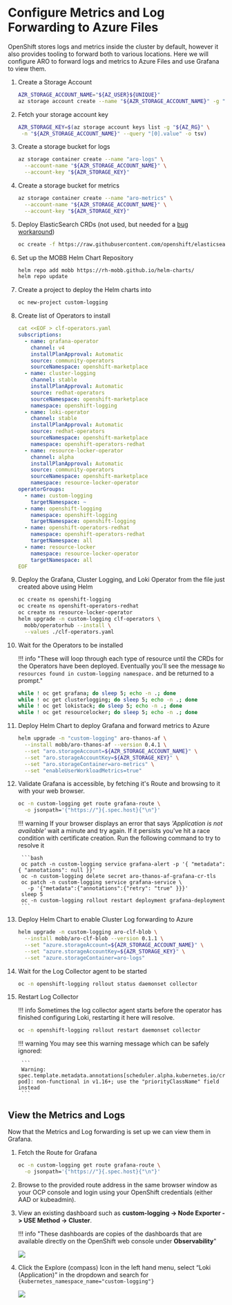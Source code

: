 # Configure Metrics and Log Forwarding to Azure Files

OpenShift stores logs and metrics inside the cluster by default, however it also provides tooling to forward both to various locations. Here we will configure ARO
to forward logs and metrics to Azure Files and use Grafana to view them.

<!--
## Configure User Workload Metrics

User Workload Metrics is a Prometheus stack that runs in the cluster that can collect metrics from your applications.

1. Enable user workload metrics

    ```bash
    cat << EOF | oc apply -f -
    apiVersion: v1
    kind: ConfigMap
    metadata:
      name: cluster-monitoring-config
      namespace: openshift-monitoring
    data:
      config.yaml: |
        enableUserWorkload: true
        alertmanagerMain: {}
        prometheusK8s: {}
    EOF
    ```

1. Watch as the user workload prometheus is created

    ```bash
    oc -n openshift-user-workload-monitoring get pods --watch
    ```

    Once the output looks like this you can run `CTRL-C` and move on.

    ```{.text .no-copy}
    NAME                                  READY   STATUS    RESTARTS   AGE
    prometheus-operator-58768d7cc-hp796   2/2     Running   0          47s
    prometheus-user-workload-0            6/6     Running   0          45s
    prometheus-user-workload-1            6/6     Running   0          45s
    thanos-ruler-user-workload-0          3/3     Running   0          40s
    thanos-ruler-user-workload-1          3/3     Running   0          40s
    ```


## Configure Cluster Log Forwarding to Azure Files
-->

1. Create a Storage Account

    ```bash
    AZR_STORAGE_ACCOUNT_NAME="${AZ_USER}${UNIQUE}"
    az storage account create --name "${AZR_STORAGE_ACCOUNT_NAME}" -g "${AZ_RG}" --location "${AZ_LOCATION}" --sku Standard_LRS
    ```

1. Fetch your storage account key

    ```bash
    AZR_STORAGE_KEY=$(az storage account keys list -g "${AZ_RG}" \
     -n "${AZR_STORAGE_ACCOUNT_NAME}" --query "[0].value" -o tsv)
    ```

1. Create a storage bucket for logs

    ```bash
    az storage container create --name "aro-logs" \
      --account-name "${AZR_STORAGE_ACCOUNT_NAME}" \
      --account-key "${AZR_STORAGE_KEY}"
    ```

1. Create a storage bucket for metrics

    ```bash
    az storage container create --name "aro-metrics" \
      --account-name "${AZR_STORAGE_ACCOUNT_NAME}" \
      --account-key "${AZR_STORAGE_KEY}"
    ```

1. Deploy ElasticSearch CRDs (not used, but needed for a [bug workaround](https://access.redhat.com/solutions/6990588))

    ```bash
    oc create -f https://raw.githubusercontent.com/openshift/elasticsearch-operator/release-5.5/bundle/manifests/logging.openshift.io_elasticsearches.yaml
    ```

1. Set up the MOBB Helm Chart Repository

    ```bash
    helm repo add mobb https://rh-mobb.github.io/helm-charts/
    helm repo update
    ```

1. Create a project to deploy the Helm charts into

    ```bash
    oc new-project custom-logging
    ```

1. Create list of Operators to install

    ```yaml
    cat <<EOF > clf-operators.yaml
    subscriptions:
      - name: grafana-operator
        channel: v4
        installPlanApproval: Automatic
        source: community-operators
        sourceNamespace: openshift-marketplace
      - name: cluster-logging
        channel: stable
        installPlanApproval: Automatic
        source: redhat-operators
        sourceNamespace: openshift-marketplace
        namespace: openshift-logging
      - name: loki-operator
        channel: stable
        installPlanApproval: Automatic
        source: redhat-operators
        sourceNamespace: openshift-marketplace
        namespace: openshift-operators-redhat
      - name: resource-locker-operator
        channel: alpha
        installPlanApproval: Automatic
        source: community-operators
        sourceNamespace: openshift-marketplace
        namespace: resource-locker-operator
    operatorGroups:
      - name: custom-logging
        targetNamespace: ~
      - name: openshift-logging
        namespace: openshift-logging
        targetNamespace: openshift-logging
      - name: openshift-operators-redhat
        namespace: openshift-operators-redhat
        targetNamespace: all
      - name: resource-locker
        namespace: resource-locker-operator
        targetNamespace: all
    EOF
    ```

1. Deploy the Grafana, Cluster Logging, and Loki Operator from the file just created above using Helm

    ```bash
    oc create ns openshift-logging
    oc create ns openshift-operators-redhat
    oc create ns resource-locker-operator
    helm upgrade -n custom-logging clf-operators \
      mobb/operatorhub --install \
      --values ./clf-operators.yaml
    ```

1. Wait for the Operators to be installed

    !!! info "These will loop through each type of resource until the CRDs for the Operators have been deployed. Eventually you'll see the message `No resources found in custom-logging namespace.` and be returned to a prompt."

    ```bash
    while ! oc get grafana; do sleep 5; echo -n .; done
    while ! oc get clusterlogging; do sleep 5; echo -n .; done
    while ! oc get lokistack; do sleep 5; echo -n .; done
    while ! oc get resourcelocker; do sleep 5; echo -n .; done
    ```

1. Deploy Helm Chart to deploy Grafana and forward metrics to Azure

    ```bash
    helm upgrade -n "custom-logging" aro-thanos-af \
      --install mobb/aro-thanos-af --version 0.4.1 \
      --set "aro.storageAccount=${AZR_STORAGE_ACCOUNT_NAME}" \
      --set "aro.storageAccountKey=${AZR_STORAGE_KEY}" \
      --set "aro.storageContainer=aro-metrics" \
      --set "enableUserWorkloadMetrics=true"
    ```

1. Validate Grafana is accessible, by fetching it's Route and browsing to it with your web browser.

    ```bash
    oc -n custom-logging get route grafana-route \
      -o jsonpath='{"https://"}{.spec.host}{"\n"}'
    ```

    !!! warning
        If your browser displays an error that says *'Application is not available'* wait a minute and try again. If it persists you've hit a race condition with certificate creation. Run the following command to try to resolve it

        ```bash
        oc patch -n custom-logging service grafana-alert -p '{ "metadata": { "annotations": null }}'
        oc -n custom-logging delete secret aro-thanos-af-grafana-cr-tls
        oc patch -n custom-logging service grafana-service \
          -p '{"metadata":{"annotations":{"retry": "true" }}}'
        sleep 5
        oc -n custom-logging rollout restart deployment grafana-deployment
        ```

1. Deploy Helm Chart to enable Cluster Log forwarding to Azure

    ```bash
    helm upgrade -n custom-logging aro-clf-blob \
      --install mobb/aro-clf-blob --version 0.1.1 \
      --set "azure.storageAccount=${AZR_STORAGE_ACCOUNT_NAME}" \
      --set "azure.storageAccountKey=${AZR_STORAGE_KEY}" \
      --set "azure.storageContainer=aro-logs"
    ```

1. Wait for the Log Collector agent to be started

    ```bash
    oc -n openshift-logging rollout status daemonset collector
    ```

1. Restart Log Collector

    !!! info
        Sometimes the log collector agent starts before the operator has finished configuring Loki, restarting it here will resolve.

    ```bash
    oc -n openshift-logging rollout restart daemonset collector
    ```

    !!! warning
        You may see this warning message which can be safely ignored:

        ```
        Warning: spec.template.metadata.annotations[scheduler.alpha.kubernetes.io/critical-pod]: non-functional in v1.16+; use the "priorityClassName" field instead
        ```


## View the Metrics and Logs

Now that the Metrics and Log forwarding is set up we can view them in Grafana.

1. Fetch the Route for Grafana

    ```bash
    oc -n custom-logging get route grafana-route \
      -o jsonpath='{"https://"}{.spec.host}{"\n"}'
    ```

1. Browse to the provided route address in the same browser window as your OCP console and login using your OpenShift credentials (either AAD or kubeadmin).

1. View an existing dashboard such as **custom-logging -> Node Exporter -> USE Method -> Cluster**.

    !!! info "These dashboards are copies of the dashboards that are available directly on the OpenShift web console under **Observability**"

    ![](../Images/grafana-metrics.png)

1. Click the Explore (compass) Icon in the left hand menu, select “Loki (Application)” in the dropdown and search for `{kubernetes_namespace_name="custom-logging"}`

    ![](../Images/grafana-logs.png)
